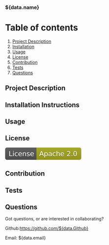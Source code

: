 ### ${data.name}

# Table of contents

1. [Project Description](#Project_Description)
2. [Installation](#Installation_Instructions)
3. [Usage](#Usage)
4. [License](#License)
5. [Contribution](#Contribution)
6. [Tests](#Tests)
7. [Questions](#Questions)

## Project Description

## Installation Instructions

## Usage

## License

![apache](./assets/Apache.svg)

## Contribution

## Tests

## Questions

Got questions, or are interested in collaborating?

Github:https://github.com/${data.Github}

Email: ${data.email}

